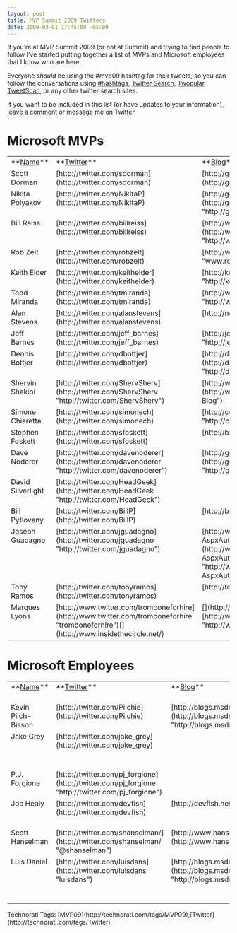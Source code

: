 ```yaml
---
layout: post
title: MVP Summit 2009 Twitters
date: 2009-03-01 17:45:00 -05:00
---
```


If you’re at MVP Summit 2009 (or not at Summit) and trying to find people to follow I’ve started putting together a list of MVPs and Microsoft employees that I know who are here.

Everyone *should* be using the #mvp09 hashtag for their tweets, so you can follow the conversations using [#hashtags](http://hashtags.org/tag/mvp09), [Twitter Search](http://search.twitter.com/search?q=%23mvp09), [Twopular](http://twopular.com/trend/_mvp09), [TweetScan](http://tweetscan.com/index.php?s=%23mvp09), or any other twitter search sites.

If you want to be included in this list (or have updates to your information), leave a comment or message me on Twitter.

# **Microsoft MVPs**

  <table border="0" cellspacing="0" cellpadding="2" width="1101"><tbody>     <tr>       <td valign="top" width="147">**<u>Name</u>**</td>        <td valign="top" width="244">**<u>Twitter</u>**</td>        <td valign="top" width="539">**<u>Blog</u>**</td>        <td valign="top" width="169">**<u>Location</u>**</td>     </tr>      <tr>       <td valign="top" width="147">Scott Dorman</td>        <td valign="top" width="244">[http://twitter.com/sdorman](http://twitter.com/sdorman)</td>        <td valign="top" width="539">[http://geekswithblogs.net/sdorman](http://geekswithblogs.net/sdorman)</td>        <td valign="top" width="169">Tampa, FL</td>     </tr>      <tr>       <td valign="top" width="147">Nikita Polyakov</td>        <td valign="top" width="244">[http://twitter.com/NikitaP](http://twitter.com/NikitaP)</td>        <td valign="top" width="539">[http://geekswithblogs.net/campuskoder/Default.aspx](http://geekswithblogs.net/campuskoder/Default.aspx "http://geekswithblogs.net/campuskoder/Default.aspx")</td>        <td valign="top" width="169">Tampa, FL</td>     </tr>      <tr>       <td valign="top" width="147">Bill Reiss</td>        <td valign="top" width="244">[http://twitter.com/billreiss](http://twitter.com/billreiss)</td>        <td valign="top" width="539">[http://www.bluerosegames.com/silverlightbrasstacks/](http://www.bluerosegames.com/silverlightbrasstacks/ "http://www.bluerosegames.com/silverlightbrasstacks/")</td>        <td valign="top" width="169">Tampa, FL</td>     </tr>      <tr>       <td valign="top" width="147">Rob Zelt</td>        <td valign="top" width="244">[http://twitter.com/robzelt](http://twitter.com/robzelt)</td>        <td valign="top" width="539">[http://www.robzelt.com/blog/](http://www.robzelt.com/blog/ "www.robzel")</td>        <td valign="top" width="169">NC</td>     </tr>      <tr>       <td valign="top" width="147">Keith Elder</td>        <td valign="top" width="244">[http://twitter.com/keithelder](http://twitter.com/keithelder)</td>        <td valign="top" width="539">[http://keithelder.net/blog/](http://keithelder.net/blog/ "http://keithelder.net/blog/")</td>        <td valign="top" width="169">Hattiesburg, MS</td>     </tr>      <tr>       <td valign="top" width="147">Todd Miranda</td>        <td valign="top" width="244">[http://twitter.com/tmiranda](http://twitter.com/tmiranda)</td>        <td valign="top" width="539">[http://www.xperimentality.com/](http://www.xperimentality.com/ "http://www.xperimentality.com/")</td>        <td valign="top" width="169">Alabama</td>     </tr>      <tr>       <td valign="top" width="147">Alan Stevens</td>        <td valign="top" width="244">[http://twitter.com/alanstevens](http://twitter.com/alanstevens)</td>        <td valign="top" width="539">[http://netcave.org/](http://netcave.org/ "netcave.org")</td>        <td valign="top" width="169">Knoxville, TN</td>     </tr>      <tr>       <td valign="top" width="147">Jeff Barnes</td>        <td valign="top" width="244">[http://twitter.com/jeff_barnes](http://twitter.com/jeff_barnes)</td>        <td valign="top" width="539">[http://jeffbarnes.net/blog/](http://jeffbarnes.net/blog/ "http://jeffbarnes.net/blog/")</td>        <td valign="top" width="169">Birmingham, AL</td>     </tr>      <tr>       <td valign="top" width="147">Dennis Bottjer</td>        <td valign="top" width="244">[http://twitter.com/dbottjer](http://twitter.com/dbottjer)</td>        <td valign="top" width="539">[http://drowningintechnicaldebt.com/blogs/dennisbottjer/default.aspx](http://drowningintechnicaldebt.com/blogs/dennisbottjer/default.aspx "http://drowningintechnicaldebt.com/blogs/dennisbottjer/default.aspx")</td>        <td valign="top" width="169">Tulsa, OK</td>     </tr>      <tr>       <td valign="top" width="147">Shervin Shakibi</td>        <td valign="top" width="244">[http://twitter.com/ShervSherv](http://twitter.com/ShervSherv "http://twitter.com/ShervSherv")</td>        <td valign="top" width="539">[http://www.geekswithblogs.com/shervin/Default.aspx](http://www.geekswithblogs.com/shervin/Default.aspx "Shervin's Blog")</td>        <td valign="top" width="169">Boca Raton, FL</td>     </tr>      <tr>       <td valign="top" width="147">Simone Chiaretta</td>        <td valign="top" width="244">[http://twitter.com/simonech](http://twitter.com/simonech)</td>        <td valign="top" width="539">[http://codeclimber.net.nz/](http://codeclimber.net.nz/ "http://codeclimber.net.nz/")</td>        <td valign="top" width="169">Milan, Italy</td>     </tr>      <tr>       <td valign="top" width="147">Stephen Foskett</td>        <td valign="top" width="244">[http://twitter.com/sfoskett](http://twitter.com/sfoskett)</td>        <td valign="top" width="539">[http://blog.fosketts.net/](http://blog.fosketts.net/)</td>        <td valign="top" width="169">Wooster, OH</td>     </tr>      <tr>       <td valign="top" width="147">Dave Noderer</td>        <td valign="top" width="244">[http://twitter.com/davenoderer](http://twitter.com/davenoderer "http://twitter.com/davenoderer")</td>        <td valign="top" width="539">[http://geekswithblogs.net/dnoderer/Default.aspx](http://geekswithblogs.net/dnoderer/Default.aspx "http://geekswithblogs.net/dnoderer/Default.aspx")</td>        <td valign="top" width="169">Deerfield Beach, FL</td>     </tr>      <tr>       <td valign="top" width="147">David Silverlight</td>        <td valign="top" width="244">[http://twitter.com/HeadGeek](http://twitter.com/HeadGeek "http://twitter.com/HeadGeek")</td>        <td valign="top" width="539"> </td>        <td valign="top" width="169">Miami, FL</td>     </tr>      <tr>       <td valign="top" width="147">Bill Pytlovany</td>        <td valign="top" width="244">[http://twitter.com/BillP](http://twitter.com/BillP)</td>        <td valign="top" width="539">[http://bitsfrombill.com/](http://bitsfrombill.com/ "bitsfrombill.com")</td>        <td valign="top" width="169">Scotia, NY</td>     </tr>      <tr>       <td valign="top" width="147">Joseph Guadagno</td>        <td valign="top" width="244">[http://twitter.com/jguadagno](http://twitter.com/jguadagno "http://twitter.com/jguadagno")</td>        <td valign="top" width="539">[http://www.josephguadagno.net/default.aspx?AspxAutoDetectCookieSupport=1](http://www.josephguadagno.net/default.aspx?AspxAutoDetectCookieSupport=1 "http://www.josephguadagno.net/default.aspx?AspxAutoDetectCookieSupport=1")</td>        <td valign="top" width="169">Chandler, AZ</td>     </tr>      <tr>       <td valign="top" width="147">Tony Ramos</td>        <td valign="top" width="244">[http://twitter.com/tonyramos](http://twitter.com/tonyramos)</td>        <td valign="top" width="539">[http://tonyramos.com/](http://tonyramos.com/ "tonyramos.com")</td>        <td valign="top" width="169">Cleveland, OH</td>     </tr>      <tr>       <td valign="top" width="147">Marques Lyons</td>        <td valign="top" width="244">[http://www.twitter.com/tromboneforhire](http://www.twitter.com/tromboneforhire "tromboneforhire")[](http://www.insidethecircle.net/)</td>        <td valign="top" width="539">[](http://www.insidethecircle.net/)[](http://www.insidethecircle.net/)[http://www.insidethecircle.net/](http://www.insidethecircle.net/ "http://www.insidethecircle.net/")[](http://www.insidethecircle.net/)</td>        <td valign="top" width="169">Anaheim, CA</td>     </tr>   </tbody></table>  

# **Microsoft Employees**

  <table border="0" cellspacing="0" cellpadding="2" width="1101"><tbody>     <tr>       <td valign="top" width="154">**<u>Name</u>**</td>        <td valign="top" width="244">**<u>Twitter</u>**</td>        <td valign="top" width="301">**<u>Blog</u>**</td>        <td valign="top" width="400">**<u>Focus Area/Position</u>**</td>     </tr>      <tr>       <td valign="top" width="154">Kevin Pilch-Bisson</td>        <td valign="top" width="244">[http://twitter.com/Pilchie](http://twitter.com/Pilchie)</td>        <td valign="top" width="301">[http://blogs.msdn.com/kevinpilchbisson](http://blogs.msdn.com/kevinpilchbisson "http://blogs.msdn.com/kevinpilchbisson/")</td>        <td valign="top" width="400">Dev Lead – C#</td>     </tr>      <tr>       <td valign="top" width="154">Jake Grey</td>        <td valign="top" width="244">[http://twitter.com/jake_grey](http://twitter.com/jake_grey)</td>        <td valign="top" width="301"> </td>        <td valign="top" width="400">MVP Lead - C# & Security, Community and Online Support</td>     </tr>      <tr>       <td valign="top" width="154">P.J. Forgione</td>        <td valign="top" width="244">[http://twitter.com/pj_forgione](http://twitter.com/pj_forgione "http://twitter.com/pj_forgione")</td>        <td valign="top" width="301"> </td>        <td valign="top" width="400">MVP Lead – Visual Basic</td>     </tr>      <tr>       <td valign="top" width="154">Joe Healy</td>        <td valign="top" width="244">[http://twitter.com/devfish](http://twitter.com/devfish)</td>        <td valign="top" width="301">[http://devfish.net](http://devfish.net/)</td>        <td valign="top" width="400">Developer Evangelist – Florida</td>     </tr>      <tr>       <td valign="top" width="154">Scott Hanselman</td>        <td valign="top" width="244">[http://twitter.com/shanselman/](http://twitter.com/shanselman/ "@shanselman")</td>        <td valign="top" width="301">[http://www.hanselman.com/blog](http://www.hanselman.com/blog)</td>        <td valign="top" width="400">Principal Program Manager</td>     </tr>      <tr>       <td valign="top" width="154">Luis Daniel</td>        <td valign="top" width="244">[http://twitter.com/luisdans](http://twitter.com/luisdans "luisdans")</td>        <td valign="top" width="301">[http://blogs.msdn.com/luisdans/](http://blogs.msdn.com/luisdans/ "http://blogs.msdn.com/luisdans/")</td>        <td valign="top" width="400">Developer Platform Evangelism Area Lead – Latin America</td>     </tr>   </tbody></table>  

  <div style="padding-bottom: 0px; margin: 0px; padding-left: 0px; padding-right: 0px; display: inline; float: none; padding-top: 0px" id="scid:0767317B-992E-4b12-91E0-4F059A8CECA8:38f7749d-8637-46ab-833b-002cda248023" class="wlWriterEditableSmartContent">Technorati Tags: [MVP09](http://technorati.com/tags/MVP09),[Twitter](http://technorati.com/tags/Twitter)</div>
